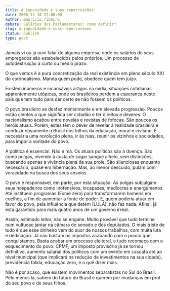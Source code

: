 ```yaml
---
title: A impunidade e suas repercussões
date: 2006-12-16 22:00:00
author: mauricio.ribeiro
debate: Salários dos Parlamentares: como definir?
slug: a-impunidade-e-suas-repercussoes
status: publish 
type: post
---
```


Jamais vi ou já ouvi falar de alguma empresa, onde os salários de seus empregados são estabelecidos pelos próprios. Um processo de autodestruição a curto ou médio prazo.   

O que vemos é a pura concretização da real existência em pleno século XXI do coronealismo. Manda quem pode, obedece quem tem juízo.   

Existem inúmeros e incansáveis artigos na mídia, situações cotidianas aparentemente utópicas, onde os brasileiros perdem a esperança neste país que tem tudo para dar certo se não fossem os políticos.  

O povo brasileiro se desfaz mentalmente e em elevada progressão. Poucos estão cientes o que significa ser cidadão e ter direitos e deveres. O nacionalismo acabou entre novelas e revistas de fofocas. São poucos os heróis atuais. Porém, estes têm o dever de revelar a realidade brasileira e conduzir novamente o Brasil nos trilhos da educação, moral e civismo. É necessária uma revolução plena, ir às ruas, reunir os vizinhos e sociedades, para impor a vontade do povo.  

A política é essencial. Não é má. Os atuais políticos são a doença. São como pulgas, vivendo à custa de sugar sangue alheio, sem distinções, buscando apenas a vivência plena da sua prole. São silenciosas enquanto necessário, quase em hibernação. Mas, ao menor descuido, pulam com voracidade na busca dos seus anseios.  

O povo é responsável, em parte, por esta situação. As pulgas subjulgam seus hospedeiros como inofensivos, incapazes, medíocres e energúmenos. Até instituem programas (Fome zero) para transformarem homens em coelhos, a fim de aumentar a fonte de poder. E, quem poderia atuar em favor do povo, pela influência que detém (LULA), não faz nada. Afinal, já está garantido para mais quatro anos de um governo irreal.  

Assim, estimado leitor, não se engane. Muito provável que tudo termine num vultuoso jantar na câmara do senado e dos deputados. O mais triste de tudo é que esse dinheiro vem do suor de nossos trabalhos, com muita luta e dedicação. Já não bastam os impostos acabando com o pouco que conquistamos. Basta acabar um processo eleitoral, e tudo recomeça com o esquecimento do povo: CPMF, um imposto provisório já se tornou definitivo, aumento salarial dos políticos com um evento em cascata até ao nível municipal (que implicará na redução de investimentos na sua cidade), previdência falida, educação zero, e o quê dizer mais.  

Não é por acaso, que existem movimentos separatistas no Sul do Brasil. Pelo menos lá, sabem do futuro do Brasil e querem por mudanças em prol do seu povo e de seus filhos.
